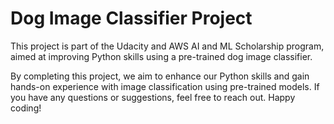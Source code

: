 # Dog Image Classifier Project
This project is part of the Udacity and AWS AI and ML Scholarship program, aimed at improving Python skills using a pre-trained dog image classifier.

By completing this project, we aim to enhance our Python skills and gain hands-on experience with image classification using pre-trained models. If you have any questions or suggestions, feel free to reach out. Happy coding!
